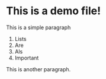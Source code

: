 # This is a demo file!

This is a simple paragraph

1. Lists
2. Are
3. Als
4. Important

This is another paragraph.
